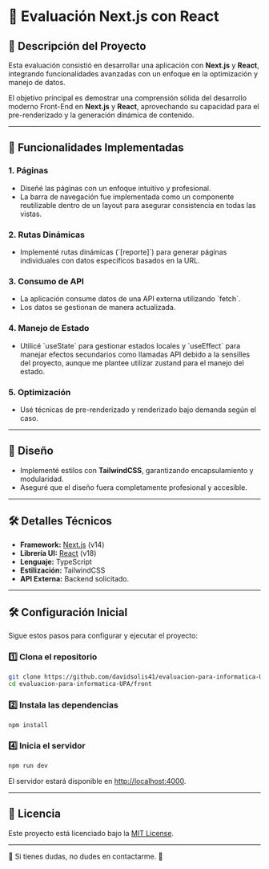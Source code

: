 # 📂 Evaluación Next.js con React

## 📝 Descripción del Proyecto

Esta evaluación consistió en desarrollar una aplicación con **Next.js** y **React**, integrando funcionalidades avanzadas con un enfoque en la optimización y manejo de datos. 

El objetivo principal es demostrar una comprensión sólida del desarrollo moderno Front-End en **Next.js** y **React**, aprovechando su capacidad para el pre-renderizado y la generación dinámica de contenido.

---

## 🚀 Funcionalidades Implementadas

### 1. **Páginas**
- Diseñé las páginas con un enfoque intuitivo y profesional.
- La barra de navegación fue implementada como un componente reutilizable dentro de un layout para asegurar consistencia en todas las vistas.

### 2. **Rutas Dinámicas**
- Implementé rutas dinámicas (\`[reporte]\`) para generar páginas individuales con datos específicos basados en la URL.

### 3. **Consumo de API**
- La aplicación consume datos de una API externa utilizando \`fetch\`.
- Los datos se gestionan de manera actualizada.

### 4. **Manejo de Estado**
- Utilicé \`useState\` para gestionar estados locales y \`useEffect\` para manejar efectos secundarios como llamadas API debido a la sensilles del proyecto, aunque me plantee utilizar zustand para el manejo del estado.

### 5. **Optimización**
- Usé técnicas de pre-renderizado y renderizado bajo demanda según el caso.

---

## 🎨 Diseño

- Implementé estilos con **TailwindCSS**, garantizando encapsulamiento y modularidad.
- Aseguré que el diseño fuera completamente profesional y accesible.

---

## 🛠️ Detalles Técnicos

- **Framework:** [Next.js](https://nextjs.org/) (v14)
- **Librería UI:** [React](https://reactjs.org/) (v18)
- **Lenguaje:** TypeScript
- **Estilización:** TailwindCSS
- **API Externa:** Backend solicitado.

---

## 🛠️ Configuración Inicial

Sigue estos pasos para configurar y ejecutar el proyecto:

### 1️⃣ Clona el repositorio

```bash
git clone https://github.com/davidsolis41/evaluacion-para-informatica-UPA.git
cd evaluacion-para-informatica-UPA/front
```

### 2️⃣ Instala las dependencias

```bash
npm install
```

### 4️⃣ Inicia el servidor

```bash
npm run dev
```

El servidor estará disponible en [http://localhost:4000](http://localhost:4000).

---

## 📜 Licencia

Este proyecto está licenciado bajo la [MIT License](LICENSE).

---

🎉 Si tienes dudas, no dudes en contactarme. 🚀